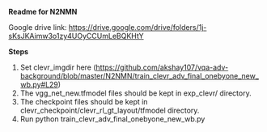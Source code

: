 **Readme for N2NMN**


Google drive link: https://drive.google.com/drive/folders/1j-sKsJKAimw3o1zy4UOyCCUmLeBQKHtY

**Steps**

1. Set clevr_imgdir here (https://github.com/akshay107/vqa-adv-background/blob/master/N2NMN/train_clevr_adv_final_onebyone_new_wb.py#L29)
2. The vgg_net_new.tfmodel files should be kept in exp_clevr/ directory.
3. The checkpoint files should be kept in clevr_checkpoint/clevr_rl_gt_layout/tfmodel directory.
4. Run python train_clevr_adv_final_onebyone_new_wb.py
